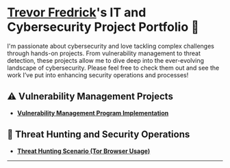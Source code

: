 # <a href="https://www.linkedin.com/in/trevor-fredrick-61161b343/">Trevor Fredrick</a>'s IT and Cybersecurity Project Portfolio 🔐

I'm passionate about cybersecurity and love tackling complex challenges through hands-on projects. From vulnerability management to threat detection, these projects allow me to dive deep into the ever-evolving landscape of cybersecurity. Please feel free to check them out and see the work I’ve put into enhancing security operations and processes!


## ⚠️ Vulnerability Management Projects

- **[Vulnerability Management Program Implementation](https://github.com/itstrev0306/Vulnerability-Management-Program)**
## 🚨 Threat Hunting and Security Operations

- **[Threat Hunting Scenario (Tor Browser Usage)](https://github.com/itstrev0306/Threat-Hunting-Scenario-Tor-Browser-Usage-)**

<hr/>
<!--
<img width="35" alt="image" src="https://github.com/user-attachments/assets/2f41c7cd-5ea8-4475-b451-a37161b6c3fb"> 
<img width="35" alt="image" src="https://github.com/user-attachments/assets/77649969-9910-4994-8b96-74a116cfb2a8">
-->
